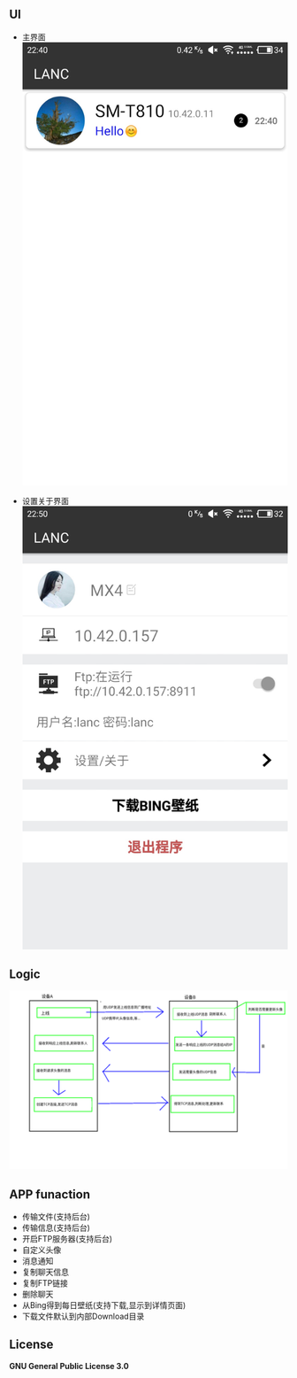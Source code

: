 ## UI
* 主界面
![图片标题](https://github.com/AloneBo/LANC/blob/master/lancdemo01.jpg)

* 设置关于界面
![图片标题](https://github.com/AloneBo/LANC/blob/master/lancdemo02.jpg)


## Logic

![](https://github.com/AloneBo/LANC/blob/master/lancdemo03.png)

## APP funaction
* 传输文件(支持后台)
* 传输信息(支持后台)
* 开启FTP服务器(支持后台)
* 自定义头像
* 消息通知
* 复制聊天信息
* 复制FTP链接
* 删除聊天
* 从Bing得到每日壁纸(支持下载,显示到详情页面)
* 下载文件默认到内部Download目录


## License

**GNU General Public License 3.0**
